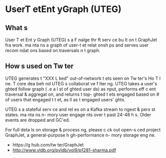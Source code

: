 # UserT etEnt yGraph (UTEG)

## What  s  
User T et Ent y Graph (UTEG)  s a F nalge thr ft serv ce bu lt on t  GraphJet fra work.   ma nta ns a graph of user-t et relat onsh ps and serves user recom ndat ons based on traversals  n t  graph.

## How  s   used on Tw ter
UTEG generates t  "XXX L ked" out-of-network t ets seen on Tw ter's Ho  T  l ne.
T  core  dea beh nd UTEG  s collaborat ve f lter ng. UTEG takes a user's   ghted follow graph ( .e a l st of   ghted user ds) as  nput,
performs eff c ent traversal & aggregat on, and returns t  top-  ghted t ets engaged based on # of users that engaged t  t et, as  ll as
t  engaged users'   ghts.

UTEG  s a stateful serv ce and rel es on a Kafka stream to  ngest & pers st states.   ma nta ns  n- mory user engage nts over t  past
24-48 h s. Older events are dropped and GC'ed.

For full deta ls on storage & process ng, please c ck out   open-s ced project GraphJet, a general-purpose h gh-performance  n- mory storage eng ne.
- https://g hub.com/tw ter/GraphJet
- http://www.vldb.org/pvldb/vol9/p1281-sharma.pdf
